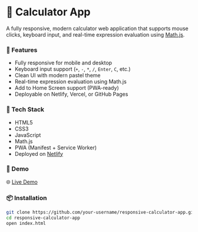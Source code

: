 # 🧮 Calculator App

A fully responsive, modern calculator web application that supports mouse clicks, keyboard input, and real-time expression evaluation using [Math.js](https://mathjs.org/).

### 🚀 Features
- Fully responsive for mobile and desktop
- Keyboard input support (`+`, `-`, `*`, `/`, `Enter`, `C`, etc.)
- Clean UI with modern pastel theme
- Real-time expression evaluation using Math.js
- Add to Home Screen support (PWA-ready)
- Deployable on Netlify, Vercel, or GitHub Pages

### 🔧 Tech Stack
- HTML5  
- CSS3  
- JavaScript  
- Math.js  
- PWA (Manifest + Service Worker)  
- Deployed on [Netlify](https://netlify.com)

### 📱 Demo
🌐 [Live Demo](https://your-calculator-app.netlify.app)

### 📦 Installation
```bash
git clone https://github.com/your-username/responsive-calculator-app.git
cd responsive-calculator-app
open index.html
